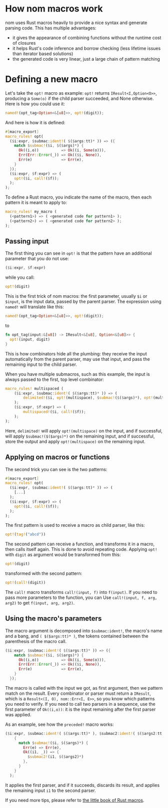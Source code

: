 # How nom macros work

nom uses Rust macros heavily to provide a nice syntax and generate parsing code. This has multiple advantages:

* it gives the appearance of combining functions without the runtime cost of closures
* it helps Rust's code inference and borrow checking (less lifetime issues than iterator based solutions)
* the generated code is very linear, just a large chain of pattern matching

# Defining a new macro

Let's take the `opt!` macro as example: `opt!` returns `IResult<I,Option<O>>`, producing a `Some(o)` if the child parser succeeded, and None otherwise. Here is how you could use it:

```rust
named!(opt_tag<Option<&[u8]>>, opt!(digit));
```

And here is how it is defined:

```rust
#[macro_export]
macro_rules! opt(
  ($i:expr, $submac:ident!( $($args:tt)* )) => ({
    match $submac!($i, $($args)*) {
      Ok((i,o))          => Ok((i, Some(o))),
      Err(Err::Error(_)) => Ok(($i, None)),
      Err(e)             => Err(e),
    }
  });
  ($i:expr, $f:expr) => (
    opt!($i, call!($f));
  );
);
```

To define a Rust macro, you indicate the name of the macro, then each pattern it is meant to apply to:

```rust
macro_rules! my_macro (
  (<pattern1>) => ( <generated code for pattern1> );
  (<pattern2>) => ( <generated code for pattern2> );
);
```

## Passing input

The first thing you can see in `opt!` is that the pattern have an additional parameter that you do not use:

```rust
($i:expr, $f:expr)
```

while you call:

```rust
opt!(digit)
```

This is the first trick of nom macros: the first parameter, usually `$i` or `$input`, is the input data, passed by the parent parser. The expression using `named!` will translate like this:

```rust
named!(opt_tag<Option<&[u8]>>, opt!(digit));
```

to

```rust
fn opt_tag(input:&[u8]) -> IResult<&[u8], Option<&[u8]>> {
  opt!(input, digit)
}
```

This is how combinators hide all the plumbing: they receive the input automatically from the parent parser, may use that input, and pass the remaining input to the child parser.

When you have multiple submacros, such as this example, the input is always passed to the first, top level combinator:

```rust
macro_rules! multispaced (
    ($i:expr, $submac:ident!( $($args:tt)* )) => (
        delimited!($i, opt!(multispace), $submac!($($args)*), opt!(multispace));
    );
    ($i:expr, $f:expr) => (
        multispaced!($i, call!($f));
    );
);
```

Here, `delimited!` will apply `opt!(multispace)` on the input, and if successful, will apply `$submac!($($args)*)` on the remaining input, and if successful, store the output and apply `opt!(multispace)` on the remaining input.

## Applying on macros or functions

The second trick you can see is the two patterns:

```rust
#[macro_export]
macro_rules! opt(
  ($i:expr, $submac:ident!( $($args:tt)* )) => (
    [...]
  );
  ($i:expr, $f:expr) => (
    opt!($i, call!($f));
  );
);
```

The first pattern is used to receive a macro as child parser, like this:

```rust
opt!(tag!("abcd"))
```

The second pattern can receive a function, and transforms it in a macro, then calls itself again. This is done to avoid repeating code. Applying `opt!` with `digit` as argument would be transformed from this:

```rust
opt!(digit)
```

transformed with the second pattern:

```rust
opt!(call!(digit))
```

The `call!` macro transforms `call!(input, f)` into `f(input)`. If you need to pass more parameters to the function, you can Use `call!(input, f, arg, arg2)` to get `f(input, arg, arg2)`.

## Using the macro's parameters

The macro argument is decomposed into `$submac:ident!`, the macro's name and a bang, and `( $($args:tt)* )`, the tokens contained between the parenthesis of the macro call.

```rust
($i:expr, $submac:ident!( $($args:tt)* )) => ({
    match $submac!($i, $($args)*) {
      Ok((i,o))          => Ok((i, Some(o))),
      Err(Err::Error(_)) => Ok(($i, None)),
      Err(e)             => Err(e),
    }
  });
```

The macro is called with the input we got, as first argument, then we pattern
match on the result. Every combinator or parser must return a `IResult`, which
is a `Result<(I, O), nom::Err<I, E>>`, so you know which patterns you need to
verify. If you need to call two parsers in a sequence, use the first parameter
of `Ok((i,o))`: it is the input remaining after the first parser was applied.

As an example, see how the `preceded!` macro works:

```rust
($i:expr, $submac:ident!( $($args:tt)* ), $submac2:ident!( $($args2:tt)* )) => (
    {
      match $submac!($i, $($args)*) {
        Err(e) => Err(e),
        Ok((i1, _)) => {
          $submac2!(i1, $($args2)*)
        },
      }
    }
  );
```

It applies the first parser, and if it succeeds, discards its result, and applies the remaining input `i1` to the second parser.

If you need more tips, please refer to [the little book of Rust macros](https://danielkeep.github.io/tlborm/book/README.html).

